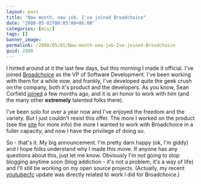```yaml
---
layout: post
title: "New month, new job. I've joined Broadchoice"
date: "2008-05-02T00:05:00+06:00"
categories: [misc]
tags: []
banner_image: 
permalink: /2008/05/01/New-month-new-job-Ive-joined-Broadchoice
guid: 2800
---
```


I hinted around at it the last few days, but this morning I made it official. I've joined <a href="http://www.broadchoice.com/">Broadchoice</a> as the VP of Software Development. I've been working with them for a while now, and frankly, I've developed quite the geek crush on the company, both it's product and the developers. As you know, Sean Corfield <a href="http://corfield.org/blog/index.cfm/do/blog.entry/entry/Sean_Corfield_joins_Broadchoice_Inc">joined</a> a few months ago, and it is an honor to work with him (and the many other <b>extremely</b> talented folks there).

I've been solo for over a year now and I've enjoyed the freedom and the variety. But I just couldn't resist this offer. The more I worked on the product (see the <a href="http://www.broadchoice.com">site</a> for more info) the more I wanted to work with Broadchoice in a fuller capacity, and now I have the privilege of doing so.

So - that's it. My big announcement. I'm pretty darn happy (ok, I'm giddy) and I hope folks understand why I made this move. If anyone has any questions about this, just let me know. Obviously I'm not going to stop blogging anytime soon (blog addiction - it's not a problem, it's a way of life) and I'll still be working on my open source projects. (Actually, my recent <a href="http://youtubecfc.riaforge.org">youtubecfc</a> update was directly related to work I did for Broadchoice.)